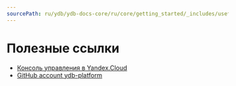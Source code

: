 ```yaml
---
sourcePath: ru/ydb/ydb-docs-core/ru/core/getting_started/_includes/useful_links.md
---
```

# Полезные ссылки

* [Консоль управления в Yandex.Cloud](https://console.cloud.yandex.ru)
* [GitHub account ydb-platform](https://github.com/ydb-platform)

